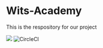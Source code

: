 # Wits-Academy
This is the respository for our project

<img src="https://codecov.io/gh/JayMphek18/Wits-Academy/branch/testing/graph/badge.svg?token=U0RSSZUW36"/> 

 </a>
<img alt="CircleCI" src="https://img.shields.io/circleci/build/github/JayMphek18/Wits-Academy/testing">
